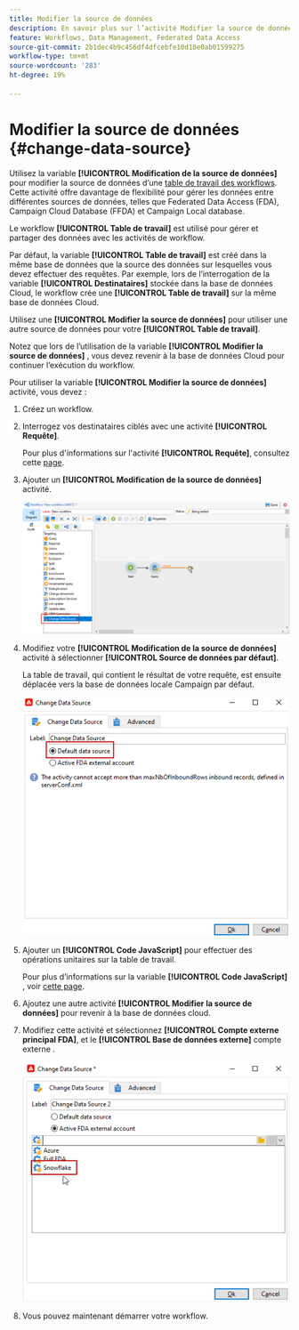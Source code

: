 ```yaml
---
title: Modifier la source de données
description: En savoir plus sur l’activité Modifier la source de données
feature: Workflows, Data Management, Federated Data Access
source-git-commit: 2b1dec4b9c456df4dfcebfe10d18e0ab01599275
workflow-type: tm+mt
source-wordcount: '283'
ht-degree: 19%

---
```


# Modifier la source de données {#change-data-source}

Utilisez la variable **[!UICONTROL Modification de la source de données]** pour modifier la source de données d’une [table de travail des workflows](use-workflow-data.md#workflow-temporary-work-table). Cette activité offre davantage de flexibilité pour gérer les données entre différentes sources de données, telles que Federated Data Access (FDA), Campaign Cloud Database (FFDA) et Campaign Local database.

Le workflow **[!UICONTROL Table de travail]** est utilisé pour gérer et partager des données avec les activités de workflow.

Par défaut, la variable **[!UICONTROL Table de travail]** est créé dans la même base de données que la source des données sur lesquelles vous devez effectuer des requêtes.
Par exemple, lors de l’interrogation de la variable **[!UICONTROL Destinataires]** stockée dans la base de données Cloud, le workflow crée une **[!UICONTROL Table de travail]** sur la même base de données Cloud.

Utilisez une **[!UICONTROL Modifier la source de données]** pour utiliser une autre source de données pour votre **[!UICONTROL Table de travail]**.

Notez que lors de l’utilisation de la variable **[!UICONTROL Modifier la source de données]** , vous devez revenir à la base de données Cloud pour continuer l’exécution du workflow.

Pour utiliser la variable **[!UICONTROL Modifier la source de données]** activité, vous devez :

1. Créez un workflow.

1. Interrogez vos destinataires ciblés avec une activité **[!UICONTROL Requête]**.

   Pour plus d&#39;informations sur l&#39;activité **[!UICONTROL Requête]**, consultez cette [page](query.md#create-a-query).

1. Ajouter un **[!UICONTROL Modification de la source de données]** activité.

   ![](assets/change-data-source.png)

1. Modifiez votre **[!UICONTROL Modification de la source de données]** activité à sélectionner **[!UICONTROL Source de données par défaut]**.

   La table de travail, qui contient le résultat de votre requête, est ensuite déplacée vers la base de données locale Campaign par défaut.

   ![](assets/change-data-source_2.png)

1. Ajouter un **[!UICONTROL Code JavaScript]** pour effectuer des opérations unitaires sur la table de travail.

   Pour plus d’informations sur la variable **[!UICONTROL Code JavaScript]** , voir [cette page](sql-code-and-javascript-code.md#javascript-code).

1. Ajoutez une autre activité **[!UICONTROL Modifier la source de données]** pour revenir à la base de données cloud.

1. Modifiez cette activité et sélectionnez **[!UICONTROL Compte externe principal FDA]**, et le **[!UICONTROL Base de données externe]** compte externe .

   ![](assets/change-data-source_3.png)

1. Vous pouvez maintenant démarrer votre workflow.
